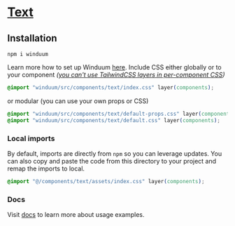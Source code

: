 # [Text](https://winduum.dev/docs/components/text.html)

## Installation
```shell
npm i winduum
```
Learn more how to set up Winduum [here](https://winduum.dev/docs/).
Include CSS either globally or to your component _([you can't use TailwindCSS layers in per-component CSS](https://tailwindcss.com/docs/adding-custom-styles#layers-and-per-component-css))_

```css
@import "winduum/src/components/text/index.css" layer(components);
```

or modular (you can use your own props or CSS)

```css
@import "winduum/src/components/text/default-props.css" layer(components);
@import "winduum/src/components/text/default.css" layer(components);
```

### Local imports
By default, imports are directly from `npm` so you can leverage updates.
You can also copy and paste the code from this directory to your project and remap the imports to local.

```css
@import "@/components/text/assets/index.css" layer(components);
```

### Docs
Visit [docs](https://winduum.dev/docs/components/text.html) to learn more about usage examples.

